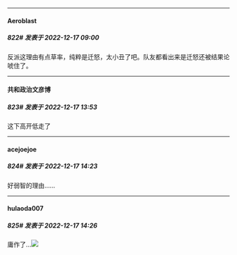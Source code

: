 

*****

####  Aeroblast  
##### 822#       发表于 2022-12-17 09:00

反派这理由有点草率，纯粹是迁怒，太小丑了吧。队友都看出来是迁怒还被结果论唬住了。



*****

####  共和政治文彦博  
##### 823#       发表于 2022-12-17 13:53

这下高开低走了



*****

####  acejoejoe  
##### 824#       发表于 2022-12-17 14:23

好弱智的理由……

*****

####  hulaoda007  
##### 825#       发表于 2022-12-17 14:26

庸作了…<img src="https://static.saraba1st.com/image/smiley/face2017/019.png" referrerpolicy="no-referrer">

